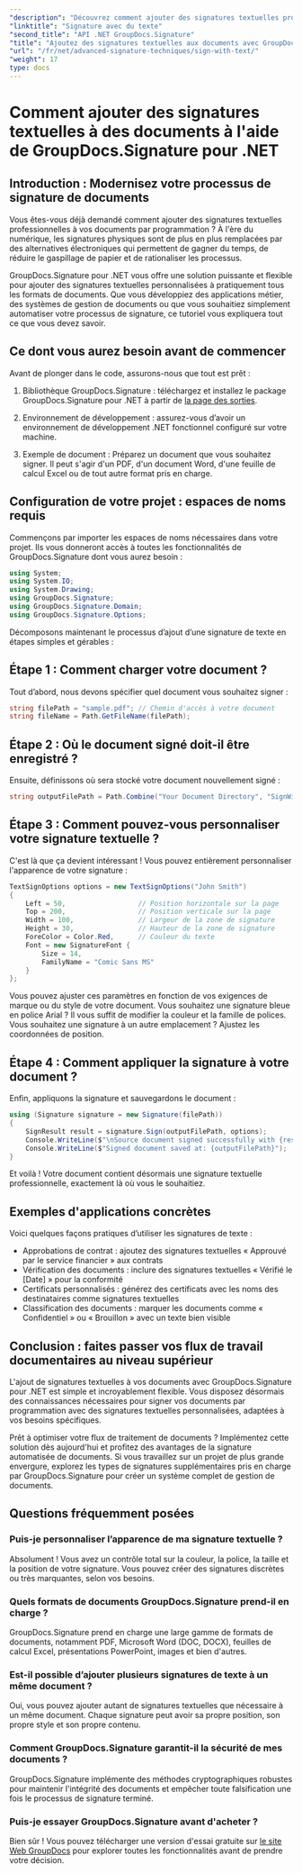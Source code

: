 ```yaml
---
"description": "Découvrez comment ajouter des signatures textuelles professionnelles à tout format de document avec GroupDocs.Signature pour .NET. Mise en œuvre simple avec des exemples de code complets."
"linktitle": "Signature avec du texte"
"second_title": "API .NET GroupDocs.Signature"
"title": "Ajoutez des signatures textuelles aux documents avec GroupDocs.Signature pour .NET"
"url": "/fr/net/advanced-signature-techniques/sign-with-text/"
"weight": 17
type: docs
---
```

# Comment ajouter des signatures textuelles à des documents à l'aide de GroupDocs.Signature pour .NET

## Introduction : Modernisez votre processus de signature de documents

Vous êtes-vous déjà demandé comment ajouter des signatures textuelles professionnelles à vos documents par programmation ? À l'ère du numérique, les signatures physiques sont de plus en plus remplacées par des alternatives électroniques qui permettent de gagner du temps, de réduire le gaspillage de papier et de rationaliser les processus.

GroupDocs.Signature pour .NET vous offre une solution puissante et flexible pour ajouter des signatures textuelles personnalisées à pratiquement tous les formats de documents. Que vous développiez des applications métier, des systèmes de gestion de documents ou que vous souhaitiez simplement automatiser votre processus de signature, ce tutoriel vous expliquera tout ce que vous devez savoir.

## Ce dont vous aurez besoin avant de commencer

Avant de plonger dans le code, assurons-nous que tout est prêt :

1. Bibliothèque GroupDocs.Signature : téléchargez et installez le package GroupDocs.Signature pour .NET à partir de [la page des sorties](https://releases.groupdocs.com/signature/net/).

2. Environnement de développement : assurez-vous d’avoir un environnement de développement .NET fonctionnel configuré sur votre machine.

3. Exemple de document : Préparez un document que vous souhaitez signer. Il peut s'agir d'un PDF, d'un document Word, d'une feuille de calcul Excel ou de tout autre format pris en charge.

## Configuration de votre projet : espaces de noms requis

Commençons par importer les espaces de noms nécessaires dans votre projet. Ils vous donneront accès à toutes les fonctionnalités de GroupDocs.Signature dont vous aurez besoin :

```csharp
using System;
using System.IO;
using System.Drawing;
using GroupDocs.Signature;
using GroupDocs.Signature.Domain;
using GroupDocs.Signature.Options;
```

Décomposons maintenant le processus d’ajout d’une signature de texte en étapes simples et gérables :

## Étape 1 : Comment charger votre document ?

Tout d’abord, nous devons spécifier quel document vous souhaitez signer :

```csharp
string filePath = "sample.pdf"; // Chemin d'accès à votre document
string fileName = Path.GetFileName(filePath);
```

## Étape 2 : Où le document signé doit-il être enregistré ?

Ensuite, définissons où sera stocké votre document nouvellement signé :

```csharp
string outputFilePath = Path.Combine("Your Document Directory", "SignWithText", fileName);
```

## Étape 3 : Comment pouvez-vous personnaliser votre signature textuelle ?

C'est là que ça devient intéressant ! Vous pouvez entièrement personnaliser l'apparence de votre signature :

```csharp
TextSignOptions options = new TextSignOptions("John Smith")
{
    Left = 50,                  // Position horizontale sur la page
    Top = 200,                  // Position verticale sur la page
    Width = 100,                // Largeur de la zone de signature
    Height = 30,                // Hauteur de la zone de signature
    ForeColor = Color.Red,      // Couleur du texte
    Font = new SignatureFont { 
        Size = 14, 
        FamilyName = "Comic Sans MS" 
    }
};
```

Vous pouvez ajuster ces paramètres en fonction de vos exigences de marque ou du style de votre document. Vous souhaitez une signature bleue en police Arial ? Il vous suffit de modifier la couleur et la famille de polices. Vous souhaitez une signature à un autre emplacement ? Ajustez les coordonnées de position.

## Étape 4 : Comment appliquer la signature à votre document ?

Enfin, appliquons la signature et sauvegardons le document :

```csharp
using (Signature signature = new Signature(filePath))
{
    SignResult result = signature.Sign(outputFilePath, options);
    Console.WriteLine($"\nSource document signed successfully with {result.Succeeded.Count} signature(s).");
    Console.WriteLine($"Signed document saved at: {outputFilePath}");
}
```

Et voilà ! Votre document contient désormais une signature textuelle professionnelle, exactement là où vous le souhaitiez.

## Exemples d'applications concrètes

Voici quelques façons pratiques d’utiliser les signatures de texte :

- Approbations de contrat : ajoutez des signatures textuelles « Approuvé par le service financier » aux contrats
- Vérification des documents : inclure des signatures textuelles « Vérifié le [Date] » pour la conformité
- Certificats personnalisés : générez des certificats avec les noms des destinataires comme signatures textuelles
- Classification des documents : marquer les documents comme « Confidentiel » ou « Brouillon » avec un texte bien visible

## Conclusion : faites passer vos flux de travail documentaires au niveau supérieur

L'ajout de signatures textuelles à vos documents avec GroupDocs.Signature pour .NET est simple et incroyablement flexible. Vous disposez désormais des connaissances nécessaires pour signer vos documents par programmation avec des signatures textuelles personnalisées, adaptées à vos besoins spécifiques.

Prêt à optimiser votre flux de traitement de documents ? Implémentez cette solution dès aujourd'hui et profitez des avantages de la signature automatisée de documents. Si vous travaillez sur un projet de plus grande envergure, explorez les types de signatures supplémentaires pris en charge par GroupDocs.Signature pour créer un système complet de gestion de documents.

## Questions fréquemment posées

### Puis-je personnaliser l’apparence de ma signature textuelle ?

Absolument ! Vous avez un contrôle total sur la couleur, la police, la taille et la position de votre signature. Vous pouvez créer des signatures discrètes ou très marquantes, selon vos besoins.

### Quels formats de documents GroupDocs.Signature prend-il en charge ?

GroupDocs.Signature prend en charge une large gamme de formats de documents, notamment PDF, Microsoft Word (DOC, DOCX), feuilles de calcul Excel, présentations PowerPoint, images et bien d'autres.

### Est-il possible d’ajouter plusieurs signatures de texte à un même document ?

Oui, vous pouvez ajouter autant de signatures textuelles que nécessaire à un même document. Chaque signature peut avoir sa propre position, son propre style et son propre contenu.

### Comment GroupDocs.Signature garantit-il la sécurité de mes documents ?

GroupDocs.Signature implémente des méthodes cryptographiques robustes pour maintenir l'intégrité des documents et empêcher toute falsification une fois le processus de signature terminé.

### Puis-je essayer GroupDocs.Signature avant d'acheter ?

Bien sûr ! Vous pouvez télécharger une version d'essai gratuite sur [le site Web GroupDocs](https://releases.groupdocs.com/) pour explorer toutes les fonctionnalités avant de prendre votre décision.